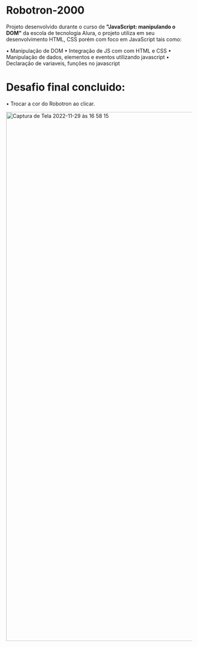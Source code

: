 # Robotron-2000

Projeto desenvolvido durante o curso de **"JavaScript: manipulando o DOM"** da escola de tecnologia Alura, o projeto utiliza em seu desenvolvimento HTML, CSS porém com foco em JavaScript tais como:

• Manipulação de DOM
• Integração de JS com com HTML e CSS
• Manipulação de dados, elementos e eventos utilizando javascript
• Declaração de variaveis, funções no javascript

# Desafio final concluido:

• Trocar a cor do Robotron ao clicar.

<img width="1430" alt="Captura de Tela 2022-11-29 às 16 58 15" src="https://user-images.githubusercontent.com/104286173/204635534-95bea3bf-85aa-415c-a547-40912b5cf5f2.png">
